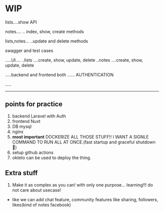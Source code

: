 # WIP
lists....show API

notes....
    .. index, show, create methods


lists,notes...
    ..update and delete methods 


swagger and test cases


.....UI....
..lists ....create, show, update,  delete
..notes ....create, show, update, delete



.....backend and frontend both ...... AUTHENTICATION 



.....


_______

## points for practice
1. backend Laravel with Auth
2. frontend Nuxt
3. DB mysql
4. nginx 
5. **most important** DOCKERIZE ALL THOSE STUFF!! I WANT A SIGNLE COMMAND TO RUN ALL AT ONCE.(fast startup and graceful shutdown🤩)
6. setup github actions
7. okteto can be used to deploy the thing.


## Extra stuff
1. Make it as complex as you can! with only one purpose... learning!!! do not care about usecase!
  - like we can add chat feature, community features like sharing, followers, likes(kind of notes facebook)
